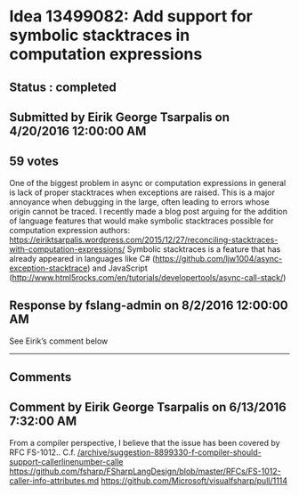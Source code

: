 # Idea 13499082: Add support for symbolic stacktraces in computation expressions #

## Status : completed

## Submitted by Eirik George Tsarpalis on 4/20/2016 12:00:00 AM

## 59 votes

One of the biggest problem in async or computation expressions in general is lack of proper stacktraces when exceptions are raised. This is a major annoyance when debugging in the large, often leading to errors whose origin cannot be traced.
I recently made a blog post arguing for the addition of language features that would make symbolic stacktraces possible for computation expression authors: https://eiriktsarpalis.wordpress.com/2015/12/27/reconciling-stacktraces-with-computation-expressions/
Symbolic stacktraces is a feature that has already appeared in languages like C# (https://github.com/ljw1004/async-exception-stacktrace) and JavaScript (http://www.html5rocks.com/en/tutorials/developertools/async-call-stack/)



## Response by fslang-admin on 8/2/2016 12:00:00 AM

See Eirik’s comment below

------------------------
## Comments


## Comment by Eirik George Tsarpalis on 6/13/2016 7:32:00 AM
From a compiler perspective, I believe that the issue has been covered by RFC FS-1012..
C.f.
[/archive/suggestion-8899330-f-compiler-should-support-callerlinenumber-calle](/archive/suggestion-8899330-f-compiler-should-support-callerlinenumber-calle.md)
https://github.com/fsharp/FSharpLangDesign/blob/master/RFCs/FS-1012-caller-info-attributes.md
https://github.com/Microsoft/visualfsharp/pull/1114

